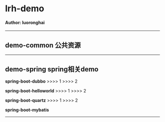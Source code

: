 # lrh-demo

#### Author: luoronghai
---------------------------------------------------

## demo-common 公共资源

---------------------------------------------------

## demo-spring spring相关demo
    
**spring-boot-dubbo**
    >>>> 1
    >>>> 2
    
**spring-boot-helloworld**
    >>>> 1
    >>>> 2
    
**spring-boot-quartz**
    >>>> 1
    >>>> 2
    
**spring-boot-mybatis**

---------------------------------------------------










